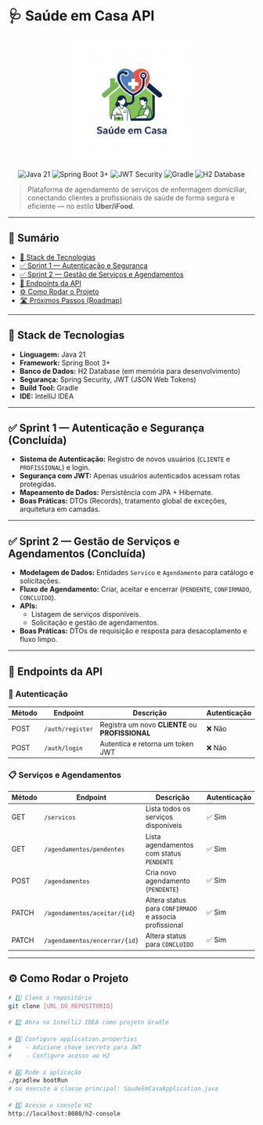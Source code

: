 # 🩺 Saúde em Casa API

<p align="center">
  <img src="logo.png" alt="Logo Saúde em Casa" width="250" />
</p>

<p align="center">
  <img src="https://img.shields.io/badge/Java-21-orange" alt="Java 21" />
  <img src="https://img.shields.io/badge/Spring%20Boot-3%2B-brightgreen" alt="Spring Boot 3+" />
  <img src="https://img.shields.io/badge/JWT-Security-blue" alt="JWT Security" />
  <img src="https://img.shields.io/badge/Gradle-Build Tool-02303A" alt="Gradle" />
  <img src="https://img.shields.io/badge/Database-H2-informational" alt="H2 Database" />
</p>

> Plataforma de agendamento de serviços de enfermagem domiciliar, conectando clientes a profissionais de saúde de forma segura e eficiente — no estilo **Uber/iFood**.

---

## 📑 Sumário

- [🚀 Stack de Tecnologias](#-stack-de-tecnologias)
- [✅ Sprint 1 — Autenticação e Segurança](#-sprint-1--autenticação-e-segurança-concluída)
- [✅ Sprint 2 — Gestão de Serviços e Agendamentos](#-sprint-2--gestão-de-serviços-e-agendamentos-concluída)
- [🔑 Endpoints da API](#-endpoints-da-api)
- [⚙️ Como Rodar o Projeto](#️-como-rodar-o-projeto)
- [🛣️ Próximos Passos (Roadmap)](#️-próximos-passos-roadmap)

---

## 🚀 Stack de Tecnologias

- **Linguagem:** Java 21
- **Framework:** Spring Boot 3+
- **Banco de Dados:** H2 Database (em memória para desenvolvimento)
- **Segurança:** Spring Security, JWT (JSON Web Tokens)
- **Build Tool:** Gradle
- **IDE:** IntelliJ IDEA

---

## ✅ Sprint 1 — Autenticação e Segurança (Concluída)

- **Sistema de Autenticação:** Registro de novos usuários (`CLIENTE` e `PROFISSIONAL`) e login.
- **Segurança com JWT:** Apenas usuários autenticados acessam rotas protegidas.
- **Mapeamento de Dados:** Persistência com JPA + Hibernate.
- **Boas Práticas:** DTOs (Records), tratamento global de exceções, arquitetura em camadas.

---

## ✅ Sprint 2 — Gestão de Serviços e Agendamentos (Concluída)

- **Modelagem de Dados:** Entidades `Servico` e `Agendamento` para catálogo e solicitações.
- **Fluxo de Agendamento:** Criar, aceitar e encerrar (`PENDENTE`, `CONFIRMADO`, `CONCLUIDO`).
- **APIs:**
    - Listagem de serviços disponíveis.
    - Solicitação e gestão de agendamentos.
- **Boas Práticas:** DTOs de requisição e resposta para desacoplamento e fluxo limpo.

---

## 🔑 Endpoints da API

### 🔐 Autenticação
| Método | Endpoint          | Descrição                                                  | Autenticação |
|--------|-------------------|------------------------------------------------------------|--------------|
| POST   | `/auth/register`  | Registra um novo **CLIENTE** ou **PROFISSIONAL**           | ❌ Não       |
| POST   | `/auth/login`     | Autentica e retorna um token JWT                           | ❌ Não       |

### 📋 Serviços e Agendamentos
| Método | Endpoint                          | Descrição                                                                 | Autenticação |
|--------|------------------------------------|---------------------------------------------------------------------------|--------------|
| GET    | `/servicos`                        | Lista todos os serviços disponíveis                                       | ✅ Sim       |
| GET    | `/agendamentos/pendentes`          | Lista agendamentos com status `PENDENTE`                                  | ✅ Sim       |
| POST   | `/agendamentos`                    | Cria novo agendamento (`PENDENTE`)                                        | ✅ Sim       |
| PATCH  | `/agendamentos/aceitar/{id}`       | Altera status para `CONFIRMADO` e associa profissional                    | ✅ Sim       |
| PATCH  | `/agendamentos/encerrar/{id}`      | Altera status para `CONCLUIDO`                                            | ✅ Sim       |

---

## ⚙️ Como Rodar o Projeto

```bash
# 1️⃣ Clone o repositório
git clone [URL_DO_REPOSITORIO]

# 2️⃣ Abra no IntelliJ IDEA como projeto Gradle

# 3️⃣ Configure application.properties
#    - Adicione chave secreta para JWT
#    - Configure acesso ao H2

# 4️⃣ Rode a aplicação
./gradlew bootRun
# ou execute a classe principal: SaudeEmCasaApplication.java

# 5️⃣ Acesse o console H2
http://localhost:8080/h2-console
